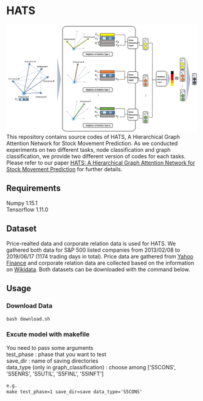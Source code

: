 # HATS
![overview_model](figs/HATS.PNG)
This repository contains source codes of HATS, A Hierarchical Graph Attention Network for Stock Movement Prediction. As we conducted experiments on two different tasks, node classification and graph classification, we provide two different version of codes for each tasks. Please refer to our paper [HATS: A Hierarchical Graph Attention Network for Stock Movement Prediction](https://arxiv.org/abs/1908.07999) for further details.

## Requirements
Numpy 1.15.1 <br/>
Tensorflow 1.11.0

## Dataset
Price-realted data and corporate relation data is used for HATS. We gathered both data for S&P 500 listed companies from 2013/02/08 to
2019/06/17 (1174 trading days in total). Price data are gathered from [Yahoo Finance](https://finance.yahoo.com/) and corporate relation data are collected based on the information on [Wikidata](https://www.wikidata.org/wiki/Wikidata:Main_Page). Both datasets can be downloaded with the command below.

## Usage
### Download Data
```
bash download.sh
```
### Excute model with makefile
You need to pass some arguments <br/>
test_phase : phase that you want to test <br/>
save_dir : name of saving directories <br/>
data_type (only in graph_classification) : choose among ['S5CONS', 'S5ENRS', 'S5UTIL', 'S5FINL', 'S5INFT'] <br/>
```
e.g.
make test_phase=1 save_dir=save data_type='S5CONS'
```
